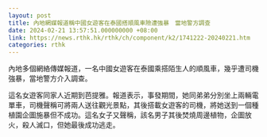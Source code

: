 ```yaml
---
layout: post
title: 內地網媒報道稱中國女遊客在泰國搭順風車險遭強暴　當地警方調查
date: 2024-02-21 13:57:51.000000000 +08:00
link: https://news.rthk.hk/rthk/ch/component/k2/1741222-20240221.htm
categories: rthk
---
```


內地多個網絡傳媒報道，一名中國女遊客在泰國乘搭陌生人的順風車，幾乎遭司機強暴，當地警方介入調查。

這名女遊客同家人近期到芭提雅。報道表示，事發期間，她同弟弟分別坐上兩輛電單車，司機聲稱可將兩人送往觀光景點，其後搭載女遊客的司機，將她送到一個種植園企圖施暴但不成功。這名女子又聲稱，該名男子其後焚燒周邊植物，企圖放火，殺人滅口，但她最後成功逃走。
